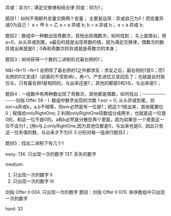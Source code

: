  异或：异为1；满足交换律和结合律
 同或：同为1；

题目1：如何不用额外变量交换两个变量；
主要是运用：异或自己为0！而变量异或0为自己！
a = 甲 b = 乙
a = a 异或 b;
b = a 异或 b；
a = a 异或 b;

题目2：数组中一种数出现奇数次，其他出现偶数次，如何找到；
与上面类似，用a=0，从头异或到尾，a最后的就是出现奇数的值，因为满足交换律，偶数次的数异或出来就是0；0再和奇数次的异或就是奇数次的本身；

题目3：如何获得一个数的二进制形式最右侧的1；

N&(~N+1)
~N+1 会把除了最右侧的1之外都求反：求反之后，最右侧的1变0；而1右侧的0又变成1（前面的不受影响），再+1，产生进位又变回去了；也就是此时按位与，只有最右侧1是相同的，与出来还是1；
其他的都是0和1与，与出来是0；

题目4：一组数中有两种数出现了奇数次，其他都是偶数，如何找出；----------------剑指 Offer 56 - I. 数组中数字出现的次数
1.eor = 0; 从头异或到尾，则eor=a异或b，a,b不相等，则eor必然是有一位是1；把这个1挑出来，其他尾置位0；赋值给onlyRightOne;
2.利用onlyRightOne将数组分成两半，也就是这一位是0的，和这一位不是0的。a和b必然是分散在两个里面，因为如果在一个里面这一位不会为1；(用n与上onlyRightOne,因为其他位都是0，与出来也是0，因此只有这一位有值的数，与出来才不为0)
3.分别对每一组进行题目2；

题目5：找出二进制下有几个1


easy: 
136. 只出现一次的数字
137. 丢失的数字

medium:
1.   只出现一次的数字 II
2.   只出现一次的数字 III

剑指 Offer II 004. 只出现一次的数字 
题目：剑指 Offer II 070. 排序数组中只出现一次的数字

hard: 32